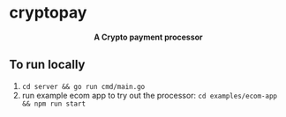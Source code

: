 # cryptopay

<p align="center">
  <strong>A Crypto payment processor</strong>
</p>

## To run locally
1. `cd server && go run cmd/main.go`
2. run example ecom app to try out the processor: `cd examples/ecom-app && npm run start`